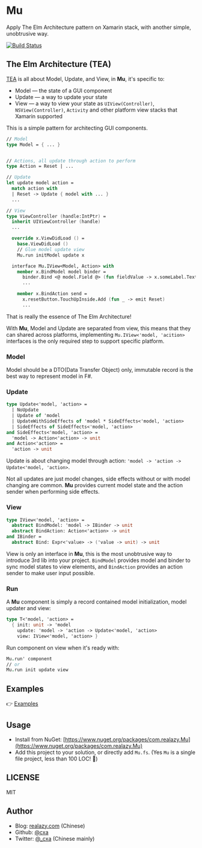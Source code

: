 # Mu

Apply The Elm Architecture pattern on Xamarin stack, with another simple, unobtrusive way.

[![Build Status](https://travis-ci.org/cxa/Mu.svg?branch=master)](https://travis-ci.org/cxa/Mu)

## The Elm Architecture (TEA)

[TEA](https://guide.elm-lang.org/architecture/) is all about Model, Update, and View, in **Mu**, it's specific to:

- Model — the state of a GUI component
- Update — a way to update your state
- View — a way to view your state as `UIView(Controller)`, `NSView(Controller)`, `Activity` and other platform view stacks that Xamarin supported

This is a simple pattern for architecting GUI components.

```fsharp
// Model
type Model = { ... }


// Actions, all update through action to perform
type Action = Reset | ...

// Update
let update model action =
  match action with
  | Reset -> Update { model with ... }
  ...

// View
type ViewController (handle:IntPtr) =
  inherit UIViewController (handle)
  ...

  override x.ViewDidLoad () =
    base.ViewDidLoad ()
    // Glue model update view
    Mu.run initModel update x

  interface Mu.IView<Model, Action> with
    member x.BindModel model binder =
      binder.Bind <@ model.Field @> (fun fieldValue -> x.someLabel.Text <- fieldValue)
      ...

    member x.BindAction send =
      x.resetButton.TouchUpInside.Add (fun _ -> emit Reset)
      ...
```

That is really the essence of The Elm Architecture!

With **Mu**, Model and Update are separated from view, this means that they can shared across platforms, implementing `Mu.IView<'model, 'acition>` interfaces is the only required step to support specific platform.

### Model

Model should be a DTO(Data Transfer Object) only, immutable record is the best way to represent model in F#.

### Update

```fsharp
type Update<'model, 'action> =
  | NoUpdate
  | Update of 'model
  | UpdateWithSideEffects of 'model * SideEffects<'model, 'action>
  | SideEffects of SideEffects<'model, 'action>
and SideEffects<'model, 'action> =
  'model -> Action<'action> -> unit
and Action<'action> =
  'action -> unit
```

Update is about changing model through action: `'model -> 'action -> Update<'model, 'action>`.

Not all updates are just model changes, side effects without or with model changing are common. **Mu** provides current model state and the action sender when performing side effects.

### View

```fsharp
type IView<'model, 'action> =
  abstract BindModel: 'model -> IBinder -> unit
  abstract BindAction: Action<'action> -> unit
and IBinder =
  abstract Bind: Expr<'value> -> ('value -> unit) -> unit
```

View is only an interface in **Mu**, this is the most unobtrusive way to introduce 3rd lib into your project. `BindModel` provides model and binder to sync model states to view elements, and `BindAction` provides an action sender to make user input possible.

### Run

A **Mu** component is simply a record contained model initialization, model updater and view:

```fsharp
type T<'model, 'action> =
  { init: unit -> 'model
    update: 'model -> 'action -> Update<'model, 'action>
    view: IView<'model, 'action> }
```

Run component on view when it's ready with:

```fsharp
Mu.run' component
// or
Mu.run init update view
```

## Examples

👉 [Examples](Examples)

## Usage

- Install from NuGet: [https://www.nuget.org/packages/com.realazy.Mu](https://www.nuget.org/packages/com.realazy.Mu)
- Add this project to your solution, or directly add `Mu.fs`. (Yes `Mu` is a single file project, less than 100 LOC! 🤯)

## LICENSE

MIT

## Author

- Blog: [realazy.com](https://realazy.com) (Chinese)
- Github: [@cxa](https://github.com/cxa)
- Twitter: [@\_cxa](https://twitter.com/_cxa) (Chinese mainly)

